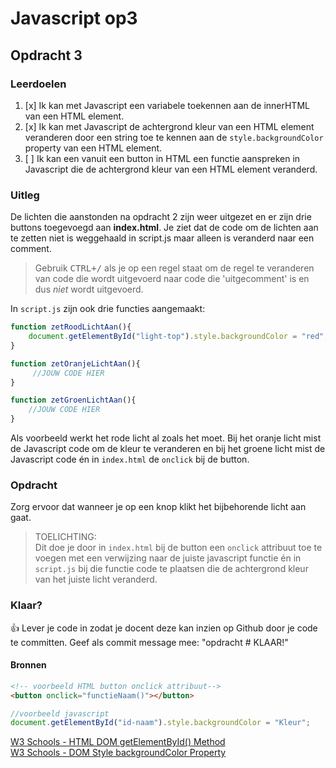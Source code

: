 # Javascript op3

## Opdracht 3

### Leerdoelen
1. [x] Ik kan met Javascript een variabele toekennen aan de innerHTML van een HTML element.  
2. [x] Ik kan met Javascript de achtergrond kleur van een HTML element veranderen door een string toe te kennen aan de `style.backgroundColor` property van een HTML element.  
3. [ ] Ik kan een vanuit een button in HTML een functie aanspreken in Javascript die de achtergrond kleur van een HTML element veranderd.  

### Uitleg

De lichten die aanstonden na opdracht 2 zijn weer uitgezet en er zijn drie buttons toegevoegd aan **index.html**. Je ziet dat de code om de lichten aan te zetten niet is weggehaald in script.js maar alleen is veranderd naar een comment. 
> Gebruik <kbd>CTRL</kbd><kbd>+</kbd><kbd>/</kbd> als je op een regel staat om de regel te veranderen van code die wordt uitgevoerd naar code die 'uitgecomment' is en dus *niet* wordt uitgevoerd.  

In `script.js` zijn ook drie functies aangemaakt:
```javascript
function zetRoodLichtAan(){
    document.getElementById("light-top").style.backgroundColor = "red";
}

function zetOranjeLichtAan(){
     //JOUW CODE HIER
}

function zetGroenLichtAan(){
    //JOUW CODE HIER
}
```
Als voorbeeld werkt het rode licht al zoals het moet. Bij het oranje licht mist de Javascript code om de kleur te veranderen en bij het groene licht mist de Javascript code én in `index.html` de `onclick` bij de button.

### Opdracht

Zorg ervoor dat wanneer je op een knop klikt het bijbehorende licht aan gaat. 

> TOELICHTING:  
> Dit doe je door in `index.html` bij de button een `onclick` attribuut toe te voegen met een verwijzing naar de juiste javascript functie én in `script.js` bij die functie code te plaatsen die de achtergrond kleur van het juiste licht veranderd.


### Klaar?
:+1: Lever je code in zodat je docent deze kan inzien op Github door je code te committen. Geef als commit message mee: "opdracht # KLAAR!" 

#### Bronnen
```html
<!-- voorbeeld HTML button onclick attribuut-->
<button onclick="functieNaam()"></button>
```

```javascript
//voorbeeld javascript
document.getElementById("id-naam").style.backgroundColor = "Kleur";
```

[W3 Schools - HTML DOM getElementById() Method](https://www.w3schools.com/jsref/met_document_getelementbyid.asp)  
[W3 Schools - DOM Style backgroundColor Property](https://www.w3schools.com/jsref/prop_style_backgroundcolor.asp)  


